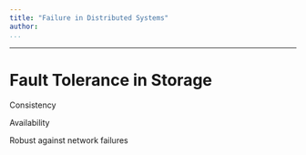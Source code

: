 ```yaml
---
title: "Failure in Distributed Systems"
author:
...
```


---

# Fault Tolerance in Storage


Consistency

Availability


Robust against network failures




